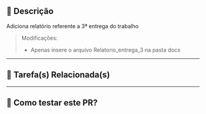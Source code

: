 ## 📄 Descrição

Adiciona relatório referente a 3ª entrega do trabalho

> Modificações:
> - Apenas insere o arquivo Relatorio_entrega_3 na pasta docs

---

## 🔗 Tarefa(s) Relacionada(s)

---

## 🚀 Como testar este PR?

